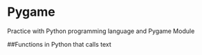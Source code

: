 # Pygame
Practice with Python programming language and Pygame Module


##Functions in Python that calls text
